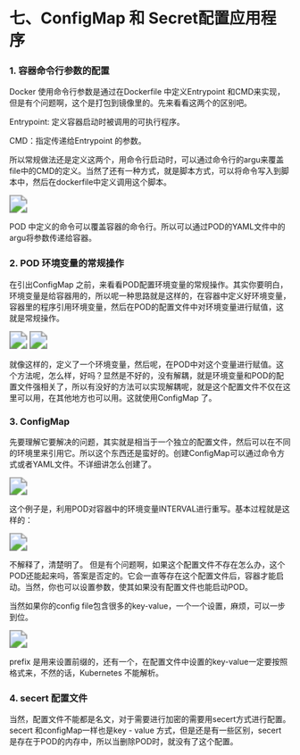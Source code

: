 # 七、ConfigMap 和 Secret配置应用程序


### 1. 容器命令行参数的配置

Docker 使用命令行参数是通过在Dockerfile 中定义Entrypoint 和CMD来实现，但是有个问题啊，这个是打包到镜像里的。先来看看这两个的区别吧。

Entrypoint: 定义容器启动时被调用的可执行程序。

CMD：指定传递给Entrypoint 的参数。

所以常规做法还是定义这两个，用命令行启动时，可以通过命令行的argu来覆盖file中的CMD的定义。当然了还有一种方式，就是脚本方式，可以将命令写入到脚本中，然后在dockerfile中定义调用这个脚本。

<img src="https://cdn.jsdelivr.net/gh/yeliansong/github-blog-PIC/blog-images006y8mN6gy1g6ycqeiovej30lb03ct9m.jpg" style="zoom:200%;" />

POD 中定义的命令可以覆盖容器的命令行。所以可以通过POD的YAML文件中的argu将参数传递给容器。



### 2. POD 环境变量的常规操作

在引出ConfigMap 之前，来看看POD配置环境变量的常规操作。其实你要明白，环境变量是给容器用的，所以呢一种思路就是这样的，在容器中定义好环境变量，容器里的程序引用环境变量，然后在POD的配置文件中对环境变量进行赋值，这就是常规操作。

<img src="https://cdn.jsdelivr.net/gh/yeliansong/github-blog-PIC/blog-images006y8mN6gy1g6ycqf7yhhj30it05rgml.jpg" style="zoom:200%;" />

<img src="https://cdn.jsdelivr.net/gh/yeliansong/github-blog-PIC/blog-images006y8mN6gy1g6ycqgyzg8j30j4052wf2.jpg" style="zoom:200%;" />

就像这样的，定义了一个环境变量，然后呢，在POD中对这个变量进行赋值。这个方法呢，怎么样，好吗？显然是不好的，没有解耦，就是环境变量和POD的配置文件强相关了，所以有没好的方法可以实现解耦呢，就是这个配置文件不仅在这里可以用，在其他地方也可以用。这就使用ConfigMap 了。



### 3. ConfigMap

先要理解它要解决的问题，其实就是相当于一个独立的配置文件，然后可以在不同的环境里来引用它。所以这个东西还是蛮好的。创建ConfigMap可以通过命令方式或者YAML文件。不详细讲怎么创建了。

<img src="https://cdn.jsdelivr.net/gh/yeliansong/github-blog-PIC/blog-images006y8mN6gy1g6ycqhmjtoj30kh095wgt.jpg" style="zoom:200%;" />

这个例子是，利用POD对容器中的环境变量INTERVAL进行重写。基本过程就是这样的：

<img src="https://cdn.jsdelivr.net/gh/yeliansong/github-blog-PIC/blog-images006y8mN6gy1g6ycqjde66j30io08mwjy.jpg" style="zoom:200%;" />

不解释了，清楚明了。 但是有个问题啊，如果这个配置文件不存在怎么办，这个POD还能起来吗，答案是否定的。它会一直等存在这个配置文件后，容器才能启动。当然，你也可以设置参数，使其如果没有配置文件也能启动POD。

当然如果你的config file包含很多的key-value，一个一个设置，麻烦，可以一步到位。

<img src="https://cdn.jsdelivr.net/gh/yeliansong/github-blog-PIC/blog-images006y8mN6gy1g6ycqjvnbyj30ib04nwfr.jpg" style="zoom:200%;" />

prefix 是用来设置前缀的，还有一个，在配置文件中设置的key-value一定要按照格式来，不然的话，Kubernetes 不能解析。



### 4. secert 配置文件

当然，配置文件不能都是名文，对于需要进行加密的需要用secert方式进行配置。secert 和configMap一样也是key - value 方式，但是还是有一些区别，secert 是存在于POD的内存中，所以当删除POD时，就没有了这个配置。

